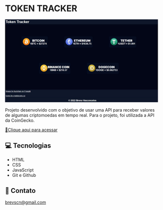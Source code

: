 # TOKEN TRACKER

![preview](./.github/preview.jpeg)

Projeto desenvolvido com o objetivo de usar uma API para receber valores de algumas criptomoedas em tempo real. Para o projeto, foi utilizada a API da CoinGecko.

[🔗Clique aqui para acessar](https://brevsc.github.io/tokentracker)

## 💻 Tecnologias

- HTML
- CSS
- JavaScript
- Git e Github

## 📱 Contato

brevscn@gmail.com
